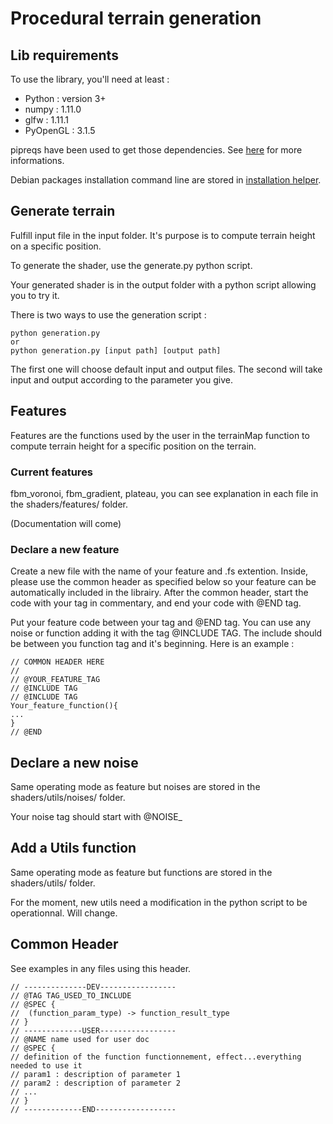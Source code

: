 # Procedural terrain generation

## Lib requirements

To use the library, you'll need at least :

- Python : version 3+
- numpy : 1.11.0
- glfw : 1.11.1
- PyOpenGL : 3.1.5

pipreqs have been used to get those dependencies. See [here](https://pypi.org/project/pipreqs/) for more informations.

Debian packages installation command line are stored in [installation helper](./installationHelper.md).

## Generate terrain

Fulfill input file in the input folder. It's purpose is to compute terrain height on a specific position.

To generate the shader, use the generate.py python script.

Your generated shader is in the output folder with a python script allowing you to try it.

There is two ways to use the generation script :
```
python generation.py
or
python generation.py [input path] [output path]
```
The first one will choose default input and output files. The second will take input and output according to the parameter you give.

## Features

Features are the functions used by the user in the terrainMap function to compute terrain height for a specific position on the terrain.

### Current features

fbm_voronoi, fbm_gradient, plateau, you can see explanation in each file in the shaders/features/ folder.

(Documentation will come)

### Declare a new feature

Create a new file with the name of your feature and .fs extention. Inside, please use the common header as specified below so your feature can be automatically included in the librairy. After the common header, start the code with your tag in commentary, and end your code with @END tag.

Put your feature code between your tag and @END tag. You can use any noise or function adding it with the tag @INCLUDE TAG. The include should be between you function tag and it's beginning. Here is an example :
```
// COMMON HEADER HERE
//
// @YOUR_FEATURE_TAG
// @INCLUDE TAG
// @INCLUDE TAG
Your_feature_function(){
...
}
// @END
```

## Declare a new noise

Same operating mode as feature but noises are stored in the shaders/utils/noises/ folder.

Your noise tag should start with @NOISE_

## Add a Utils function

Same operating mode as feature but functions are stored in the shaders/utils/ folder.

For the moment, new utils need a modification in the python script to be operationnal. Will change.

## Common Header
See examples in any files using this header.
```
// --------------DEV-----------------
// @TAG TAG_USED_TO_INCLUDE
// @SPEC {
//	(function_param_type) -> function_result_type
// }
// -------------USER-----------------
// @NAME name used for user doc
// @SPEC {
// definition of the function functionnement, effect...everything needed to use it
// param1 : description of parameter 1
// param2 : description of parameter 2
// ...
// }
// -------------END------------------
```

